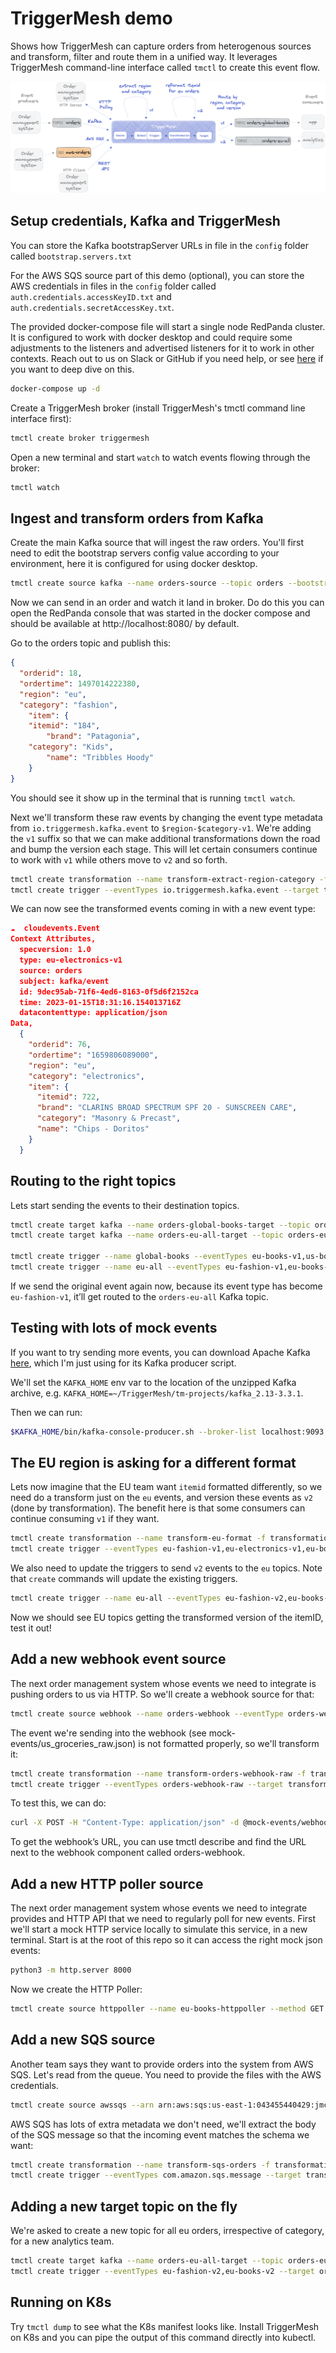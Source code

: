 # TriggerMesh demo

Shows how TriggerMesh can capture orders from heterogenous sources and transform, filter and route them in a unified way. It leverages TriggerMesh command-line interface called `tmctl` to create this event flow.

![image](schema.png)

## Setup credentials, Kafka and TriggerMesh

You can store the Kafka bootstrapServer URLs in file in the `config` folder called `bootstrap.servers.txt`

For the AWS SQS source part of this demo (optional), you can store the AWS credentials in files in the `config` folder called `auth.credentials.accessKeyID.txt` and `auth.credentials.secretAccessKey.txt`.

The provided docker-compose file will start a single node RedPanda cluster. It is configured to work with docker desktop and could require some adjustments to the listeners and advertised listeners for it to work in other contexts. Reach out to us on Slack or GitHub if you need help, or see [here](https://www.confluent.io/blog/kafka-listeners-explained/) if you want to deep dive on this.

```sh
docker-compose up -d
```

Create a TriggerMesh broker (install TriggerMesh's tmctl command line interface first):

```sh
tmctl create broker triggermesh
```

Open a new terminal and start `watch` to watch events flowing through the broker:

```sh
tmctl watch
```

## Ingest and transform orders from Kafka

Create the main Kafka source that will ingest the raw orders. You'll first need to edit the bootstrap servers config value according to your environment, here it is configured for using docker desktop.

```sh
tmctl create source kafka --name orders-source --topic orders --bootstrapServers $(cat config/bootstrap.servers.txt) --groupID mygroup
```

Now we can send in an order and watch it land in broker. Do do this you can open the RedPanda console that was started in the docker compose and should be available at http://localhost:8080/ by default.

Go to the orders topic and publish this:

```json
{
  "orderid": 18,
  "ordertime": 1497014222380,
  "region": "eu",
  "category": "fashion",
	"item": {
    "itemid": "184",
		"brand": "Patagonia",
    "category": "Kids",
		"name": "Tribbles Hoody"
	}
}
```

You should see it show up in the terminal that is running `tmctl watch`.

Next we'll transform these raw events by changing the event type metadata from `io.triggermesh.kafka.event` to `$region-$category-v1`. We're adding the `v1` suffix so that we can make additional transformations down the road and bump the version each stage. This will let certain consumers continue to work with `v1` while others move to `v2` and so forth.

```sh
tmctl create transformation --name transform-extract-region-category -f transformations/orders-add-region-category.yaml
tmctl create trigger --eventTypes io.triggermesh.kafka.event --target transform-extract-region-category
```

We can now see the transformed events coming in with a new event type:

```json
☁️  cloudevents.Event
Context Attributes,
  specversion: 1.0
  type: eu-electronics-v1
  source: orders
  subject: kafka/event
  id: 9dec95ab-71f6-4ed6-8163-0f5d6f2152ca
  time: 2023-01-15T18:31:16.154013716Z
  datacontenttype: application/json
Data,
  {
    "orderid": 76,
    "ordertime": "1659806089000",
    "region": "eu",
    "category": "electronics",
    "item": {
      "itemid": 722,
      "brand": "CLARINS BROAD SPECTRUM SPF 20 - SUNSCREEN CARE",
      "category": "Masonry & Precast",
      "name": "Chips - Doritos"
    }
  }
```

## Routing to the right topics
Lets start sending the events to their destination topics.

```sh
tmctl create target kafka --name orders-global-books-target --topic orders-global-books --bootstrapServers $(cat config/bootstrap.servers.txt)
tmctl create target kafka --name orders-eu-all-target --topic orders-eu-all --bootstrapServers $(cat config/bootstrap.servers.txt)

tmctl create trigger --name global-books --eventTypes eu-books-v1,us-books-v1 --target orders-global-books-target
tmctl create trigger --name eu-all --eventTypes eu-fashion-v1,eu-books-v1,eu-electronics-v1,eu-groceries-v1,eu-pharma-v1 --target orders-eu-all-target
```

If we send the original event again now, because its event type has become `eu-fashion-v1`, it’ll get routed to the `orders-eu-all` Kafka topic.

## Testing with lots of mock events

If you want to try sending more events, you can download Apache Kafka [here](https://kafka.apache.org/quickstart), which I'm just using for its Kafka producer script.

We'll set the `KAFKA_HOME` env var to the location of the unzipped Kafka archive, e.g. `KAFKA_HOME=~/TriggerMesh/tm-projects/kafka_2.13-3.3.1`.

Then we can run:

```sh
$KAFKA_HOME/bin/kafka-console-producer.sh --broker-list localhost:9093 --topic orders < mock-events/10_generated_mock_events.json
```

## The EU region is asking for a different format

Lets now imagine that the EU team want `itemid` formatted differently, so we need do a transform just on the `eu` events, and version these events as `v2` (done by transformation). The benefit here is that some consumers can continue consuming `v1` if they want.

```sh
tmctl create transformation --name transform-eu-format -f transformations/orders-eu-format.yaml
tmctl create trigger --eventTypes eu-fashion-v1,eu-electronics-v1,eu-books-v1,eu-groceries-v1,eu-pharma-v1 --target transform-eu-format
```

We also need to update the triggers to send `v2` events to the `eu` topics. Note that `create` commands will update the existing triggers.

```sh
tmctl create trigger --name eu-all --eventTypes eu-fashion-v2,eu-books-v2,eu-electronics-v2,eu-groceries-v2,eu-pharma-v2 --target orders-eu-all-target
```

Now we should see EU topics getting the transformed version of the itemID, test it out!

## Add a new webhook event source

The next order management system whose events we need to integrate is pushing orders to us via HTTP. So we'll create a webhook source for that:

```sh
tmctl create source webhook --name orders-webhook --eventType orders-webhook-raw
```

The event we're sending into the webhook (see mock-events/us_groceries_raw.json) is not formatted properly, so we'll transform it:

```sh
tmctl create transformation --name transform-orders-webhook-raw -f transformations/orders-webhook-raw.yaml
tmctl create trigger --eventTypes orders-webhook-raw --target transform-webhook-raw
```

To test this, we can do:

```sh
curl -X POST -H "Content-Type: application/json" -d @mock-events/webhook_raw.json <webhook URL>
```

To get the webhook’s URL, you can use tmctl describe and find the URL next to the webhook component called orders-webhook.

## Add a new HTTP poller source

The next order management system whose events we need to integrate provides and HTTP API that we need to regularly poll for new events. First we'll start a mock HTTP service locally to simulate this service, in a new terminal. Start is at the root of this repo so it can access the right mock json events:

```sh
python3 -m http.server 8000
```

Now we create the HTTP Poller:

```sh
tmctl create source httppoller --name eu-books-httppoller --method GET --endpoint http://host.docker.internal:8000/mock-events/example_event_2.json --interval 10s --eventType io.triggermesh.kafka.event
```

## Add a new SQS source

Another team says they want to provide orders into the system from AWS SQS. Let's read from the queue. You need to provide the files with the AWS credentials.

```sh
tmctl create source awssqs --arn arn:aws:sqs:us-east-1:043455440429:jmcx-queue --auth.credentials.accessKeyID $(cat config/auth.credentials.accessKeyID.txt) --auth.credentials.secretAccessKey $(cat config/auth.credentials.secretAccessKey.txt)
```

AWS SQS has lots of extra metadata we don't need, we'll extract the body of the SQS message so that the incoming event matches the schema we want:

```sh
tmctl create transformation --name transform-sqs-orders -f transformations/orders-transform-sqs.yaml
tmctl create trigger --eventTypes com.amazon.sqs.message --target transform-sqs-orders
```

## Adding a new target topic on the fly

We're asked to create a new topic for all eu orders, irrespective of category, for a new analytics team.

```sh
tmctl create target kafka --name orders-eu-all-target --topic orders-eu-all --bootstrapServers $(cat config/bootstrap.servers.txt)
tmctl create trigger --eventTypes eu-fashion-v2,eu-books-v2 --target orders-global-electronics-target
```

## Running on K8s

Try `tmctl dump` to see what the K8s manifest looks like. Install TriggerMesh on K8s and you can pipe the output of this command directly into kubectl.
